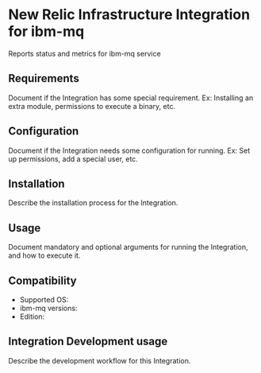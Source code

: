 # New Relic Infrastructure Integration for ibm-mq

Reports status and metrics for ibm-mq service

## Requirements

Document if the Integration has some special requirement. Ex: Installing an
extra module, permissions to execute a binary, etc.

## Configuration

Document if the Integration needs some configuration for running. Ex: Set
up permissions, add a special user, etc.

## Installation

Describe the installation process for the Integration.

## Usage

Document mandatory and optional arguments for running the Integration, and how to execute it.

## Compatibility

* Supported OS:
* ibm-mq versions:
* Edition:

## Integration Development usage

Describe the development workflow for this Integration.


